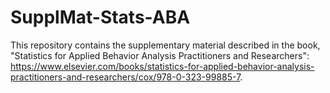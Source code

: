 # SupplMat-Stats-ABA
This repository contains the supplementary material described in the book, "Statistics for Applied Behavior Analysis Practitioners and Researchers": https://www.elsevier.com/books/statistics-for-applied-behavior-analysis-practitioners-and-researchers/cox/978-0-323-99885-7. 
